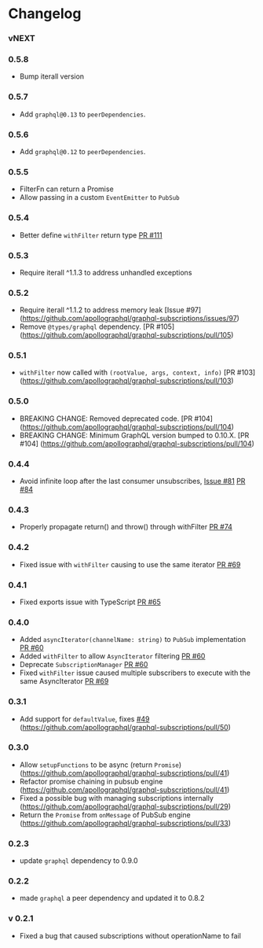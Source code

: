 # Changelog

### vNEXT

### 0.5.8
- Bump iterall version

### 0.5.7
- Add `graphql@0.13` to `peerDependencies`.

### 0.5.6
- Add `graphql@0.12` to `peerDependencies`.

### 0.5.5
- FilterFn can return a Promise<boolean>
- Allow passing in a custom `EventEmitter` to `PubSub`

### 0.5.4
- Better define `withFilter` return type [PR #111](https://github.com/apollographql/graphql-subscriptions/pull/111)

### 0.5.3
- Require iterall ^1.1.3 to address unhandled exceptions

### 0.5.2
- Require iterall ^1.1.2 to address memory leak [Issue #97] (https://github.com/apollographql/graphql-subscriptions/issues/97)
- Remove `@types/graphql` dependency. [PR #105] (https://github.com/apollographql/graphql-subscriptions/pull/105)

### 0.5.1
- `withFilter` now called with `(rootValue, args, context, info)` [PR #103] (https://github.com/apollographql/graphql-subscriptions/pull/103)

### 0.5.0
- BREAKING CHANGE: Removed deprecated code. [PR #104] (https://github.com/apollographql/graphql-subscriptions/pull/104)
- BREAKING CHANGE: Minimum GraphQL version bumped to 0.10.X. [PR #104] (https://github.com/apollographql/graphql-subscriptions/pull/104)

### 0.4.4
- Avoid infinite loop after the last consumer unsubscribes, [Issue #81](https://github.com/apollographql/graphql-subscriptions/issues/81) [PR #84](https://github.com/apollographql/graphql-subscriptions/pull/84)

### 0.4.3
- Properly propagate return() and throw() through withFilter [PR #74](https://github.com/apollographql/graphql-subscriptions/pull/74)

### 0.4.2
- Fixed issue with `withFilter` causing to use the same iterator [PR #69](https://github.com/apollographql/graphql-subscriptions/pull/69)

### 0.4.1
- Fixed exports issue with TypeScript [PR #65](https://github.com/apollographql/graphql-subscriptions/pull/65)

### 0.4.0
- Added `asyncIterator(channelName: string)` to `PubSub` implementation [PR #60](https://github.com/apollographql/graphql-subscriptions/pull/60)
- Added `withFilter` to allow `AsyncIterator` filtering [PR #60](https://github.com/apollographql/graphql-subscriptions/pull/60)
- Deprecate `SubscriptionManager` [PR #60](https://github.com/apollographql/graphql-subscriptions/pull/60)
- Fixed `withFilter` issue caused multiple subscribers to execute with the same AsyncIterator [PR #69](https://github.com/apollographql/graphql-subscriptions/pull/69)

### 0.3.1
- Add support for `defaultValue`, fixes [#49](https://github.com/apollographql/graphql-subscriptions/issues/49) (https://github.com/apollographql/graphql-subscriptions/pull/50)

### 0.3.0
- Allow `setupFunctions` to be async (return `Promise`) (https://github.com/apollographql/graphql-subscriptions/pull/41)
- Refactor promise chaining in pubsub engine (https://github.com/apollographql/graphql-subscriptions/pull/41)
- Fixed a possible bug with managing subscriptions internally (https://github.com/apollographql/graphql-subscriptions/pull/29)
- Return the `Promise` from `onMessage` of PubSub engine (https://github.com/apollographql/graphql-subscriptions/pull/33)

### 0.2.3
- update `graphql` dependency to 0.9.0

### 0.2.2
- made `graphql` a peer dependency and updated it to 0.8.2

### v 0.2.1
- Fixed a bug that caused subscriptions without operationName to fail
